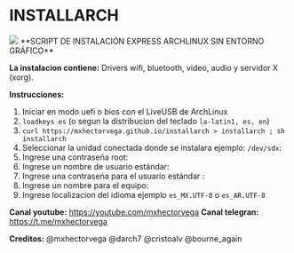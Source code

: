 # INSTALLARCH
<img src="https://raw.githubusercontent.com/mxhectorvega/installarch/master/installer3.png" />
**SCRIPT DE INSTALACIÓN EXPRESS ARCHLINUX SIN ENTORNO GRÁFICO**


**La instalacion contiene:**
Drivers wifi, bluetooth, video, audio y servidor X (xorg).


**Instrucciones:**
1. Iniciar en modo uefi o bios con el LiveUSB de ArchLinux
2. ``loadkeys es`` (o segun la distribucion del teclado ``la-latin1, es, en``)
3. ``curl https://mxhectorvega.github.io/installarch > installarch ; sh installarch``
4. Seleccionar la unidad conectada donde se instalara ejemplo: ``/dev/sdx``:
5. Ingrese una contraseña root:
6. Ingrese un nombre de usuario estándar:
7. Ingrese una contraseńa para el usuario estándar :
8. Ingrese un nombre para el equipo:
9. Ingrese localizacion del idioma ejemplo ``es_MX.UTF-8`` o ``es_AR.UTF-8``


**Canal youtube:**
https://youtube.com/mxhectorvega
**Canal telegran:**
https://t.me/mxhectorvega


**Creditos:**
@mxhectorvega @darch7 @cristoalv @bourne_again
